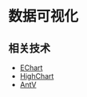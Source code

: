 # 数据可视化

## 相关技术
- [EChart](https://echarts.apache.org/zh/index.html)
- [HighChart](https://www.highcharts.com.cn/)
- [AntV](https://antv.vision/zh)